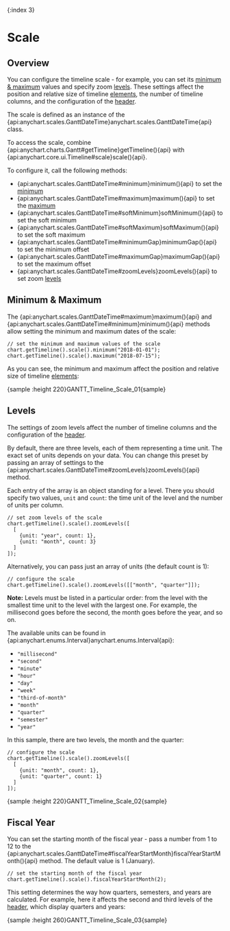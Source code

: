 {:index 3}
# Scale

## Overview

You can configure the timeline scale - for example, you can set its [minimum & maximum](#minimum_&_maximum) values and specify zoom [levels](#levels). These settings affect the position and relative size of timeline [elements](../Elements), the number of timeline columns, and the configuration of the [header](Header).

The scale is defined as an instance of the {api:anychart.scales.GanttDateTime}anychart.scales.GanttDateTime{api} class.

To access the scale, combine {api:anychart.charts.Gantt#getTimeline}getTimeline(){api} with {api:anychart.core.ui.Timeline#scale}scale(){api}.

To configure it, call the following methods:

* {api:anychart.scales.GanttDateTime#minimum}minimum(){api} to set the [minimum](#minimum_&_maximum)
* {api:anychart.scales.GanttDateTime#maximum}maximum(){api} to set the [maximum](#minimum_&_maximum)
* {api:anychart.scales.GanttDateTime#softMinimum}softMinimum(){api} to set the soft minimum
* {api:anychart.scales.GanttDateTime#softMaximum}softMaximum(){api} to set the soft maximum
* {api:anychart.scales.GanttDateTime#minimumGap}minimumGap(){api} to set the minimum offset
* {api:anychart.scales.GanttDateTime#maximumGap}maximumGap(){api} to set the maximum offset
* {api:anychart.scales.GanttDateTime#zoomLevels}zoomLevels(){api} to set zoom [levels](#levels)

## Minimum & Maximum

The {api:anychart.scales.GanttDateTime#maximum}maximum(){api} and {api:anychart.scales.GanttDateTime#minimum}minimum(){api} methods allow setting the minimum and maximum dates of the scale:

```
// set the minimum and maximum values of the scale
chart.getTimeline().scale().minimum("2018-01-01");
chart.getTimeline().scale().maximum("2018-07-15");
```

As you can see, the minimum and maximum affect the position and relative size of timeline [elements](../Elements):

{sample :height 220}GANTT\_Timeline\_Scale\_01{sample}

## Levels

The settings of zoom levels affect the number of timeline columns and the configuration of the [header](Header).

By default, there are three levels, each of them representing a time unit. The exact set of units depends on your data. You can change this preset by passing an array of settings to the {api:anychart.scales.GanttDateTime#zoomLevels}zoomLevels(){api} method.

Each entry of the array is an object standing for a level. There you should specify two values, `unit` and `count`: the time unit of the level and the number of units per column.

```
// set zoom levels of the scale
chart.getTimeline().scale().zoomLevels([
  [
    {unit: "year", count: 1},
    {unit: "month", count: 3}
  ]
]);
```

Alternatively, you can pass just an array of units (the default count is 1):

```
// configure the scale
chart.getTimeline().scale().zoomLevels([["month", "quarter"]]);
```

**Note:** Levels must be listed in a particular order: from the level with the smallest time unit to the level with the largest one. For example, the millisecond goes before the second, the month goes before the year, and so on.

The available units can be found in {api:anychart.enums.Interval}anychart.enums.Interval{api}:

* `"millisecond"`
* `"second"`
* `"minute"`
* `"hour"`
* `"day"`
* `"week"`
* `"third-of-month"`
* `"month"`
* `"quarter"`
* `"semester"`
* `"year"`

In this sample, there are two levels, the month and the quarter:

```
// configure the scale
chart.getTimeline().scale().zoomLevels([
  [
    {unit: "month", count: 1},
    {unit: "quarter", count: 1}
  ]
]);
```

{sample :height 220}GANTT\_Timeline\_Scale\_02{sample}

## Fiscal Year

You can set the starting month of the fiscal year - pass a number from 1 to 12 to the {api:anychart.scales.GanttDateTime#fiscalYearStartMonth}fiscalYearStartMonth(){api} method. The default value is 1 (January).

```
// set the starting month of the fiscal year
chart.getTimeline().scale().fiscalYearStartMonth(2);
```

This setting determines the way how quarters, semesters, and years are calculated. For example, here it affects the second and third levels of the [header](Header), which display quarters and years:

{sample :height 260}GANTT\_Timeline\_Scale\_03{sample}
